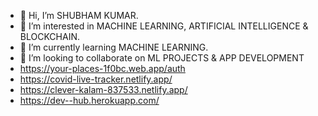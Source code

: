- 👋 Hi, I’m SHUBHAM KUMAR.
- 👀 I’m interested in MACHINE LEARNING, ARTIFICIAL INTELLIGENCE & BLOCKCHAIN.
- 🌱 I’m currently learning MACHINE LEARNING.
- 💞️ I’m looking to collaborate on ML PROJECTS & APP DEVELOPMENT
-  https://your-places-1f0bc.web.app/auth
-  https://covid-live-tracker.netlify.app/
-  https://clever-kalam-837533.netlify.app/
-  https://dev--hub.herokuapp.com/

<!---
shubham06082001/shubham06082001 is a ✨ special ✨ repository because its `README.md` (this file) appears on your GitHub profile.
You can click the Preview link to take a look at your changes.
--->
